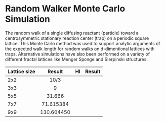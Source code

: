 # Random Walker Monte Carlo Simulation


The random walk of a single diffusing reactant (particle) toward a centrosymmetric stationary reaction center (trap) on a periodic square lattice. This Monte Carlo method was used to support analytic arguments of the expected walk length <n> for random walks on d-dimentional lattices with traps. Alternative simulations have also been performed on a variety of different fractal lattices like Menger Sponge and Sierpinski structures.

<table>
<thead>
<tr>
<th>Lattice size</th>
<th align="center">Result</th>
<th align="center">HI</th>
<th align="center">Result</th>
</tr>
</thead>
<tbody>
<tr>
<td>2x2</td>
<td align="center">10/3</td>
</tr>
<tr>
<td>3x3</td>
<td align="center">9</td>
</tr>
<tr>
<td>5x5</td>
<td align="center">31.666</td>
</tr>
<tr>
<td>7x7</td>
<td align="center">71.615384</td>
</tr>
<tr>
<td>9x9</td>
<td align="center">130.604450</td>
</tr>

</tbody>
</table>
